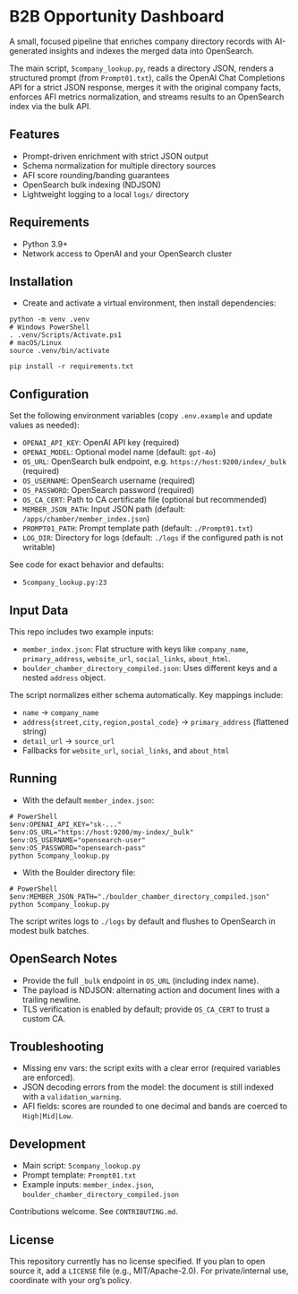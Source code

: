 # B2B Opportunity Dashboard

A small, focused pipeline that enriches company directory records with AI-generated insights and indexes the merged data into OpenSearch.

The main script, `5company_lookup.py`, reads a directory JSON, renders a structured prompt (from `Prompt01.txt`), calls the OpenAI Chat Completions API for a strict JSON response, merges it with the original company facts, enforces AFI metrics normalization, and streams results to an OpenSearch index via the bulk API.

## Features
- Prompt-driven enrichment with strict JSON output
- Schema normalization for multiple directory sources
- AFI score rounding/banding guarantees
- OpenSearch bulk indexing (NDJSON)
- Lightweight logging to a local `logs/` directory

## Requirements
- Python 3.9+
- Network access to OpenAI and your OpenSearch cluster

## Installation
- Create and activate a virtual environment, then install dependencies:

```
python -m venv .venv
# Windows PowerShell
. .venv/Scripts/Activate.ps1
# macOS/Linux
source .venv/bin/activate

pip install -r requirements.txt
```

## Configuration
Set the following environment variables (copy `.env.example` and update values as needed):

- `OPENAI_API_KEY`: OpenAI API key (required)
- `OPENAI_MODEL`: Optional model name (default: `gpt-4o`)
- `OS_URL`: OpenSearch bulk endpoint, e.g. `https://host:9200/index/_bulk` (required)
- `OS_USERNAME`: OpenSearch username (required)
- `OS_PASSWORD`: OpenSearch password (required)
- `OS_CA_CERT`: Path to CA certificate file (optional but recommended)
- `MEMBER_JSON_PATH`: Input JSON path (default: `/apps/chamber/member_index.json`)
- `PROMPT01_PATH`: Prompt template path (default: `./Prompt01.txt`)
- `LOG_DIR`: Directory for logs (default: `./logs` if the configured path is not writable)

See code for exact behavior and defaults:
- `5company_lookup.py:23`

## Input Data
This repo includes two example inputs:
- `member_index.json`: Flat structure with keys like `company_name`, `primary_address`, `website_url`, `social_links`, `about_html`.
- `boulder_chamber_directory_compiled.json`: Uses different keys and a nested `address` object.

The script normalizes either schema automatically. Key mappings include:
- `name` → `company_name`
- `address{street,city,region,postal_code}` → `primary_address` (flattened string)
- `detail_url` → `source_url`
- Fallbacks for `website_url`, `social_links`, and `about_html`

## Running
- With the default `member_index.json`:

```
# PowerShell
$env:OPENAI_API_KEY="sk-..."
$env:OS_URL="https://host:9200/my-index/_bulk"
$env:OS_USERNAME="opensearch-user"
$env:OS_PASSWORD="opensearch-pass"
python 5company_lookup.py
```

- With the Boulder directory file:

```
# PowerShell
$env:MEMBER_JSON_PATH="./boulder_chamber_directory_compiled.json"
python 5company_lookup.py
```

The script writes logs to `./logs` by default and flushes to OpenSearch in modest bulk batches.

## OpenSearch Notes
- Provide the full `_bulk` endpoint in `OS_URL` (including index name).
- The payload is NDJSON: alternating action and document lines with a trailing newline.
- TLS verification is enabled by default; provide `OS_CA_CERT` to trust a custom CA.

## Troubleshooting
- Missing env vars: the script exits with a clear error (required variables are enforced).
- JSON decoding errors from the model: the document is still indexed with a `validation_warning`.
- AFI fields: scores are rounded to one decimal and bands are coerced to `High|Mid|Low`.

## Development
- Main script: `5company_lookup.py`
- Prompt template: `Prompt01.txt`
- Example inputs: `member_index.json`, `boulder_chamber_directory_compiled.json`

Contributions welcome. See `CONTRIBUTING.md`.

## License
This repository currently has no license specified. If you plan to open source it, add a `LICENSE` file (e.g., MIT/Apache-2.0). For private/internal use, coordinate with your org’s policy.

